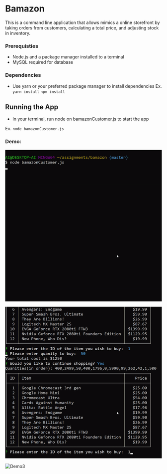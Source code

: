 # Bamazon

This is a command line application that allows mimics a online storefront by taking orders from customers, calculating a total price, and adjusting stock in inventory.

### Prerequisties
- Node.js and a package manager installed to a terminal
- MySQL required for database

### Dependencies
- Use yarn or your preferred package manager to install dependencies
Ex.
``
yarn install
``
``
npm install
``

## Running the App
- In your terminal, run node on bamazonCustomer.js to start the app

Ex.
``
node bamazonCustomer.js
``

### Demo: 

![Demo1](https://github.com/dhuan008/bamazon/blob/master/demo/1Order.gif)

![Demo2](https://github.com/dhuan008/bamazon/blob/master/demo/2QuantityCheck.gif)

![Demo3](https://github.com/dhuan008/bamazon/blob/master/demo/3ProductCheck.gif)